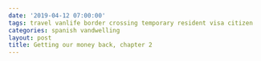 ```yaml
---
date: '2019-04-12 07:00:00'
tags: travel vanlife border crossing temporary resident visa citizen
categories: spanish vandwelling
layout: post
title: Getting our money back, chapter 2
---
```


